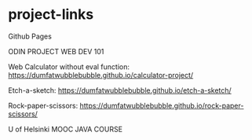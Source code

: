 # project-links
Github Pages

ODIN PROJECT WEB DEV 101

Web Calculator without eval function: https://dumfatwubblebubble.github.io/calculator-project/

Etch-a-sketch: https://dumfatwubblebubble.github.io/etch-a-sketch/

Rock-paper-scissors: https://dumfatwubblebubble.github.io/rock-paper-scissors/


U of Helsinki MOOC JAVA COURSE
